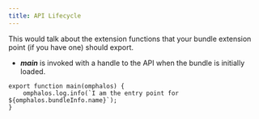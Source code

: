 ```yaml
---
title: API Lifecycle
---
```


This would talk about the extension functions that your bundle extension point
(if you have one) should export.

* ***main*** is invoked with a handle to the API when the bundle is initially
  loaded.

```
export function main(omphalos) {
    omphalos.log.info(`I am the entry point for ${omphalos.bundleInfo.name}`);
}
```